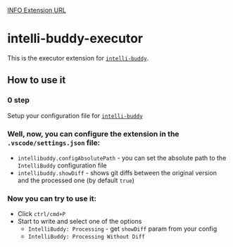 [INFO  Extension URL](https://marketplace.visualstudio.com/items?itemName=misbiheyv.intelli-buddy-executor)

# intelli-buddy-executor

This is the executor extension for [`intelli-buddy`](https://github.com/misbiheyv/intelli-buddy).

## How to use it

### 0 step
Setup your configuration file for [`intelli-buddy`](https://github.com/misbiheyv/intelli-buddy)

### Well, now, you can configure the extension in the `.vscode/settings.json` file:
- `intellibuddy.configAbsolutePath` - you can set the absolute path to the `IntelliBuddy` configuration file
- `intellibuddy.showDiff` - shows git diffs between the original version and the processed one (by default `true`)

### Now you can try to use it:
- Click `ctrl/cmd+P`
- Start to write and select one of the options
	- `IntelliBuddy: Processing` - get `showDiff` param from your config
	- `IntelliBuddy: Processing Without Diff`
